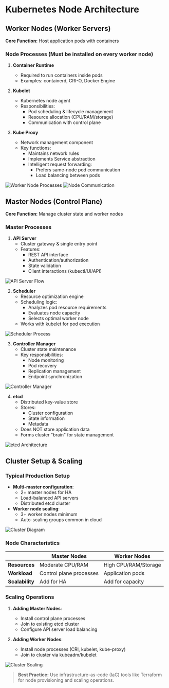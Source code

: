 # Kubernetes Node Architecture

## Worker Nodes (Worker Servers)
**Core Function:** Host application pods with containers

### Node Processes (Must be installed on every worker node)
1. **Container Runtime**  
   - Required to run containers inside pods
   - Examples: containerd, CRI-O, Docker Engine

2. **Kubelet**  
   - Kubernetes node agent
   - Responsibilities:
     - Pod scheduling & lifecycle management
     - Resource allocation (CPU/RAM/storage)
     - Communication with control plane

3. **Kube Proxy**  
   - Network management component
   - Key functions:
     - Maintains network rules
     - Implements Service abstraction
     - Intelligent request forwarding:
       - Prefers same-node pod communication
       - Load balancing between pods

![Worker Node Processes](/%201-kubernetes-basics/k8s-basics-images/image-13.png)
![Node Communication](/%201-kubernetes-basics/k8s-basics-images/image-14.png)

## Master Nodes (Control Plane)
**Core Function:** Manage cluster state and worker nodes

### Master Processes
1. **API Server**  
   - Cluster gateway & single entry point
   - Features:
     - REST API interface
     - Authentication/authorization
     - State validation
     - Client interactions (kubectl/UI/API)

![API Server Flow](/%201-kubernetes-basics/k8s-basics-images/image-16.png)

2. **Scheduler**  
   - Resource optimization engine
   - Scheduling logic:
     - Analyzes pod resource requirements
     - Evaluates node capacity
     - Selects optimal worker node
   - Works with kubelet for pod execution

![Scheduler Process](/%201-kubernetes-basics/k8s-basics-images/image-17.png)

3. **Controller Manager**  
   - Cluster state maintenance
   - Key responsibilities:
     - Node monitoring
     - Pod recovery
     - Replication management
     - Endpoint synchronization

![Controller Manager](/%201-kubernetes-basics/k8s-basics-images/image-18.png)

4. **etcd**  
   - Distributed key-value store
   - Stores:
     - Cluster configuration
     - State information
     - Metadata
   - Does NOT store application data
   - Forms cluster "brain" for state management

![etcd Architecture](/%201-kubernetes-basics/k8s-basics-images/image-19.png)

## Cluster Setup & Scaling
### Typical Production Setup
- **Multi-master configuration**:
  - 2+ master nodes for HA
  - Load-balanced API servers
  - Distributed etcd cluster
- **Worker node scaling**:
  - 3+ worker nodes minimum
  - Auto-scaling groups common in cloud

![Cluster Diagram](/%201-kubernetes-basics/k8s-basics-images/image-20.png)

### Node Characteristics
|                | Master Nodes               | Worker Nodes               |
|----------------|----------------------------|----------------------------|
| **Resources**  | Moderate CPU/RAM           | High CPU/RAM/Storage       |
| **Workload**   | Control plane processes    | Application pods           |
| **Scalability**| Add for HA                 | Add for capacity           |

### Scaling Operations
1. **Adding Master Nodes**:
   - Install control plane processes
   - Join to existing etcd cluster
   - Configure API server load balancing

2. **Adding Worker Nodes**:
   - Install node processes (CRI, kubelet, kube-proxy)
   - Join to cluster via kubeadm/kubelet

![Cluster Scaling](/%201-kubernetes-basics/k8s-basics-images/image-21.png)

> **Best Practice:** Use infrastructure-as-code (IaC) tools like Terraform for node provisioning and scaling operations.